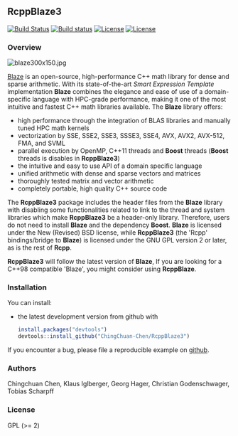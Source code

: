 ## RcppBlaze3

[![Build Status](https://travis-ci.org/ChingChuan-Chen/RcppBlaze3.svg)](https://travis-ci.org/ChingChuan-Chen/RcppBlaze3) [![Build status](https://ci.appveyor.com/api/projects/status/ip1s0avhreksvgd5?svg=true)](https://ci.appveyor.com/project/ChingChuan-Chen/RcppBlaze3) [![License](http://img.shields.io/badge/license-GPL%20%28%3E=%202%29-brightgreen.svg?style=flat)](http://www.gnu.org/licenses/gpl-2.0.html) [![License](https://img.shields.io/badge/License-BSD%203--Clause-blue.svg)](https://opensource.org/licenses/BSD-3-Clause)

### Overview

![blaze300x150.jpg](https://bitbucket.org/blaze-lib/blaze/wiki/images/blaze300x150.jpg)

[Blaze](https://bitbucket.org/blaze-lib/blaze) is an open-source, high-performance C++ math library 
for dense and sparse arithmetic. With its state-of-the-art *Smart Expression Template* implementation 
**Blaze** combines the elegance and   ease of use of a domain-specific language with HPC-grade performance, 
making it one of the most  intuitive and fastest C++ math libraries available. The **Blaze** library offers:

   * high performance through the integration of BLAS libraries and manually tuned HPC math kernels
   * vectorization by SSE, SSE2, SSE3, SSSE3, SSE4, AVX, AVX2, AVX-512, FMA, and SVML
   * parallel execution by OpenMP, C++11 threads and **Boost** threads (**Boost** threads is disables in **RcppBlaze3**)
   * the intuitive and easy to use API of a domain specific language
   * unified arithmetic with dense and sparse vectors and matrices
   * thoroughly tested matrix and vector arithmetic
   * completely portable, high quality C++ source code
   
The **RcppBlaze3** package includes the header files from the **Blaze** library with disabling some
functionalities related to link to the thread and system libraries which make **RcppBlaze3** be a 
header-only library. Therefore, users do not need to  install **Blaze** and the dependency **Boost**. 
**Blaze** is licensed under the New (Revised) BSD license, while **RcppBlaze3**
(the 'Rcpp' bindings/bridge to **Blaze**) is licensed under the GNU GPL version 2 or later, 
as is the rest of **Rcpp**. 

**RcppBlaze3** will follow the latest version of **Blaze**, If you are looking for a C++98 compatible 'Blaze', you might consider using **RcppBlaze**.

### Installation

You can install:

* the latest development version from github with

    ``` r
    install.packages("devtools")
    devtools::install_github("ChingChuan-Chen/RcppBlaze3")
    ```

If you encounter a bug, please file a reproducible example on [github](https://github.com/ChingChuan-Chen/RcppBlaze3/issues).

### Authors

Chingchuan Chen, Klaus Iglberger, Georg Hager, Christian Godenschwager, Tobias Scharpff

### License

GPL (>= 2)
